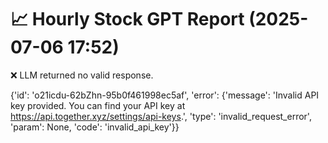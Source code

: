 # 📈 Hourly Stock GPT Report (2025-07-06 17:52)

❌ LLM returned no valid response.

{'id': 'o21icdu-62bZhn-95b0f461998ec5af', 'error': {'message': 'Invalid API key provided. You can find your API key at https://api.together.xyz/settings/api-keys.', 'type': 'invalid_request_error', 'param': None, 'code': 'invalid_api_key'}}